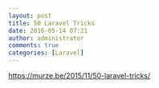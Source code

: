 ```yaml
---
layout: post
title: 50 Laravel Tricks
date: 2016-05-14 07:21
author: administrator
comments: true
categories: [Laravel]
---
```

<a href="https://murze.be/2015/11/50-laravel-tricks/">https://murze.be/2015/11/50-laravel-tricks/</a>
